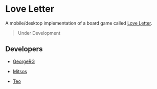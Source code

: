 # Love Letter

A mobile/desktop implementation of a board game called [Love Letter](https://en.wikipedia.org/wiki/Love_Letter_(card_game)).

> Under Development

## Developers

- [GeorgeRG](https://github.com/George-RG)

- [Mitsos](https://github.com/Jimminer)

- [Teo](https://github.com/TeoMal)
